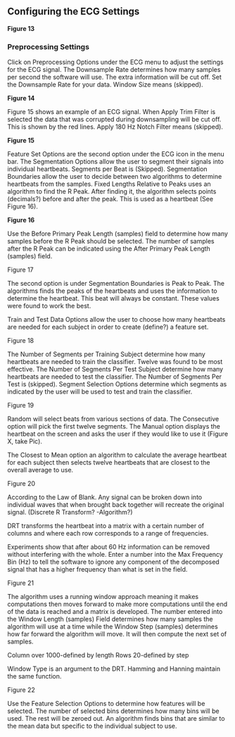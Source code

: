 ## Configuring the ECG Settings 

![]()  
**Figure 13**

### Preprocessing Settings

Click on Preprocessing Options under the ECG menu to adjust the settings for the ECG 
signal. The Downsample Rate determines how many samples per second the software will use. The extra information will be cut off. Set the Downsample Rate for your data. Window Size 
means (skipped).

![]()  
**Figure 14**

Figure 15 shows an example of an ECG signal. When Apply Trim Filter is selected the data 
that was corrupted during downsampling will be cut off. This is shown by the red lines. 
Apply 180 Hz Notch Filter means (skipped).

![]()  
**Figure 15**

Feature Set Options are the second option under the ECG icon in the menu bar. The 
Segmentation Options allow the user to segment their signals into individual heartbeats. 
Segments per Beat is (Skipped). Segmentation Boundaries allow the user to decide between 
two algorithms to determine heartbeats from the samples. Fixed Lengths Relative to Peaks 
uses an algorithm to find the R Peak. After finding it, the algorithm selects points 
(decimals?) before and after the peak. This is used as a heartbeat (See Figure 16).

![]()  
**Figure 16** 

Use the Before Primary Peak Length (samples) field to determine how many samples before 
the R Peak should be selected. The number of samples after the R Peak can be indicated 
using the After Primary Peak Length (samples) field. 

![]()  
Figure 17

The second option is under Segmentation Boundaries is Peak to Peak. The algorithms finds 
the peaks of the heartbeats and uses the information to determine the heartbeat. This 
beat will always be constant. These values were found to work the best. 

Train and Test Data Options allow the user to choose how many heartbeats are needed for 
each subject in order to create (define?) a feature set.

![]()  
Figure 18

The Number of Segments per Training Subject determine how many heartbeats are needed to 
train the classifier. Twelve was found to be most effective. The Number of Segments Per 
Test Subject determine how many heartbeats are needed to test the classifier. The Number 
of Segments Per Test is (skipped). Segment Selection Options determine which segments as 
indicated by the user will be used to test and train the classifier. 

![]()  
Figure 19

Random will select beats from various sections of data. The Consecutive option will pick 
the first twelve segments. The Manual option displays the heartbeat on the screen and 
asks the user if they would like to use it (Figure X, take Pic). 

The Closest to Mean option an algorithm to calculate the average heartbeat for each 
subject then selects twelve heartbeats that are closest to the overall average to use. 

![]()  
Figure 20 

According to the Law of Blank. Any signal can be broken down into individual waves that 
when brought back together will recreate the original signal. (Discrete R Transform? 
-Algorithm?)

DRT transforms the heartbeat into a matrix with a certain number of columns and where 
each row corresponds to a range of frequencies. 

Experiments show that after about 60 Hz information can be removed without interfering 
with the whole. Enter a number into the Max Frequency Bin (Hz) to tell the software to 
ignore any component of the decomposed signal that has a higher frequency than what is 
set in the field. 

![]()  
Figure 21

The algorithm uses a running window approach meaning it makes computations then moves 
forward to make more computations until the end of the data is reached and a matrix is 
developed. The number entered into the Window Length (samples) Field determines how many 
samples the algorithm will use at a time while the Window Step (samples) determines how 
far forward the algorithm will move. It will then compute the next set of samples. 

Column over 1000-defined by length
Rows 20-defined by step

Window Type is an argument to the DRT. Hamming and Hanning maintain the same function. 

![]()  
Figure 22

Use the Feature Selection Options to determine how features will be selected. The number 
of selected bins determines how many bins will be used. The rest will be zeroed out. An 
algorithm finds bins that are similar to the mean data but specific to the individual 
subject to use. 

